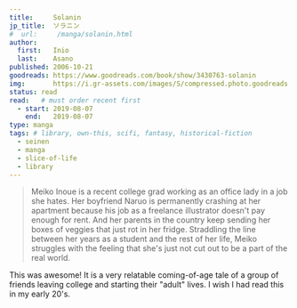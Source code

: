 ```yaml
---
title:     Solanin 
jp_title:  ソラニン
#  url:     /manga/solanin.html
author: 
  first:   Inio 
  last:    Asano
published: 2006-10-21 
goodreads: https://www.goodreads.com/book/show/3430763-solanin
img:       https://i.gr-assets.com/images/S/compressed.photo.goodreads.com/books/1501900135l/3430763._SX318_.jpg
status: read
read:   # must order recent first
  - start: 2019-08-07  
    end:   2019-08-07 
type: manga
tags: # library, own-this, scifi, fantasy, historical-fiction
  - seinen
  - manga
  - slice-of-life
  - library
---
```


> Meiko Inoue is a recent college grad working as an office lady in a job she hates. Her boyfriend Naruo is permanently crashing at her apartment because his job as a freelance illustrator doesn't pay enough for rent. And her parents in the country keep sending her boxes of veggies that just rot in her fridge. Straddling the line between her years as a student and the rest of her life, Meiko struggles with the feeling that she's just not cut out to be a part of the real world.

This was awesome! It is a very relatable coming-of-age tale of a group of friends leaving college and starting their "adult" lives. I wish I had read this in my early 20's.